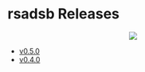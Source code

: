# rsadsb Releases
<p align="center">
  <img src="https://raw.githubusercontent.com/rsadsb/adsb_deku/master/media/logo.png")
</p>

- [v0.5.0](v0.5.0.md)
- [v0.4.0](v0.4.0.md)
